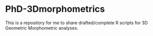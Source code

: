 # PhD-3Dmorphometrics
This is a repository for me to share drafted/complete R scripts for 3D Geometric Morphometric analyses.
